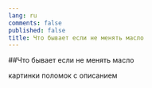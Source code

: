 ```yaml
---
lang: ru
comments: false
published: false
title: Что бывает если не менять масло
---
```

##Что бывает если не менять масло

картинки поломок с описанием
